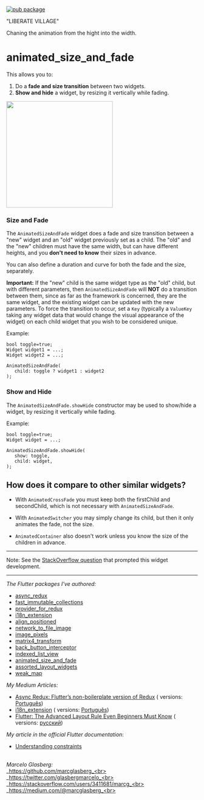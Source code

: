 [![pub package](https://img.shields.io/pub/v/animated_size_and_fade.svg)](https://pub.dartlang.org/packages/animated_size_and_fade)

"LIBERATE VILLAGE"

Chaning the animation from the hight into the width.

# animated_size_and_fade

This allows you to:

1. Do a **fade and size transition** between two widgets.
2. **Show and hide** a widget, by resizing it vertically while fading.

<img src="https://github.com/marcglasberg/animated_size_and_fade/blob/master/example/lib/animated_size_and_fade.gif?raw=true" width="280">

### Size and Fade

The `AnimatedSizeAndFade` widget does a fade and size transition between a "new" widget and an "old"
widget previously set as a child. The "old" and the "new" children must have the same width, but can
have different heights, and you **don't need to know** their sizes in advance.

You can also define a duration and curve for both the fade and the size, separately.

**Important:** If the "new" child is the same widget type as the "old" child, but with different
parameters, then `AnimatedSizeAndFade` will **NOT** do a transition between them, since as far as
the framework is concerned, they are the same widget, and the existing widget can be updated with
the new parameters. To force the transition to occur, set a `Key` (typically a `ValueKey`
taking any widget data that would change the visual appearance of the widget) on each child widget
that you wish to be considered unique.

Example:

    bool toggle=true;
    Widget widget1 = ...;
    Widget widget2 = ...;
    
    AnimatedSizeAndFade(
       child: toggle ? widget1 : widget2
    );

### Show and Hide

The `AnimatedSizeAndFade.showHide` constructor may be used to show/hide a widget, by resizing it
vertically while fading.

Example:

    bool toggle=true;
    Widget widget = ...;    
    
    AnimatedSizeAndFade.showHide(
       show: toggle,
       child: widget,
    );

## How does it compare to other similar widgets?

- With `AnimatedCrossFade` you must keep both the firstChild and secondChild, which is not necessary
  with `AnimatedSizeAndFade`.

- With `AnimatedSwitcher` you may simply change its child, but then it only animates the fade, not
  the size.

- `AnimatedContainer` also doesn't work unless you know the size of the children in advance.

***

Note: See
the [StackOverflow question](https://stackoverflow.com/questions/51736663/in-flutter-how-can-i-change-some-widget-and-see-it-animate-to-its-new-size/)
that prompted this widget development.

***

*The Flutter packages I've authored:*

* <a href="https://pub.dev/packages/async_redux">async_redux</a>
* <a href="https://pub.dev/packages/fast_immutable_collections">fast_immutable_collections</a>
* <a href="https://pub.dev/packages/provider_for_redux">provider_for_redux</a>
* <a href="https://pub.dev/packages/i18n_extension">i18n_extension</a>
* <a href="https://pub.dev/packages/align_positioned">align_positioned</a>
* <a href="https://pub.dev/packages/network_to_file_image">network_to_file_image</a>
* <a href="https://pub.dev/packages/image_pixels">image_pixels</a>
* <a href="https://pub.dev/packages/matrix4_transform">matrix4_transform</a>
* <a href="https://pub.dev/packages/back_button_interceptor">back_button_interceptor</a>
* <a href="https://pub.dev/packages/indexed_list_view">indexed_list_view</a>
* <a href="https://pub.dev/packages/animated_size_and_fade">animated_size_and_fade</a>
* <a href="https://pub.dev/packages/assorted_layout_widgets">assorted_layout_widgets</a>
* <a href="https://pub.dev/packages/weak_map">weak_map</a>

*My Medium Articles:*

* <a href="https://medium.com/flutter-community/https-medium-com-marcglasberg-async-redux-33ac5e27d5f6">
  Async Redux: Flutter’s non-boilerplate version of Redux</a> (
  versions: <a href="https://medium.com/flutterando/async-redux-pt-brasil-e783ceb13c43">
  Português</a>)
* <a href="https://medium.com/flutter-community/i18n-extension-flutter-b966f4c65df9">
  i18n_extension</a> (
  versions: <a href="https://medium.com/flutterando/qual-a-forma-f%C3%A1cil-de-traduzir-seu-app-flutter-para-outros-idiomas-ab5178cf0336">
  Português</a>)
* <a href="https://medium.com/flutter-community/flutter-the-advanced-layout-rule-even-beginners-must-know-edc9516d1a2">
  Flutter: The Advanced Layout Rule Even Beginners Must Know</a> (
  versions: <a href="https://habr.com/ru/post/500210/">русский</a>)

*My article in the official Flutter documentation*:

* <a href="https://flutter.dev/docs/development/ui/layout/constraints">Understanding constraints</a>

<br>_Marcelo Glasberg:_<br>
_https://github.com/marcglasberg_<br>
_https://twitter.com/glasbergmarcelo_<br>
_https://stackoverflow.com/users/3411681/marcg_<br>
_https://medium.com/@marcglasberg_<br>
